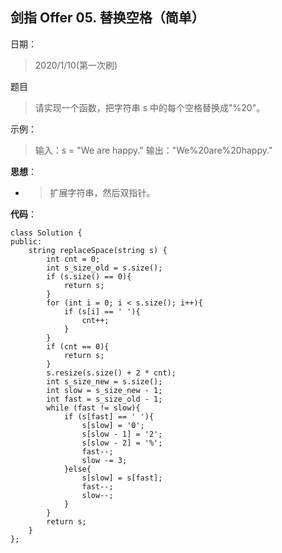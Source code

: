 ## 剑指 Offer 05. 替换空格（简单）
日期：
>2020/1/10(第一次刷)

题目
>请实现一个函数，把字符串 s 中的每个空格替换成"%20"。

示例：
>输入：s = "We are happy."
输出："We%20are%20happy."

**思想**：
- >扩展字符串，然后双指针。

**代码**：
```
class Solution {
public:
    string replaceSpace(string s) {
        int cnt = 0;
        int s_size_old = s.size();
        if (s.size() == 0){
            return s;
        }
        for (int i = 0; i < s.size(); i++){
            if (s[i] == ' '){
                cnt++;
            }
        }
        if (cnt == 0){
            return s;
        }
        s.resize(s.size() + 2 * cnt);
        int s_size_new = s.size();
        int slow = s_size_new - 1;
        int fast = s_size_old - 1;
        while (fast != slow){
            if (s[fast] == ' '){
                s[slow] = '0';
                s[slow - 1] = '2';
                s[slow - 2] = '%';
                fast--;
                slow -= 3;
            }else{
                s[slow] = s[fast];
                fast--;
                slow--;
            }
        }
        return s;
    }
};
```
